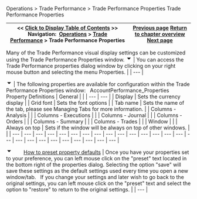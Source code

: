 ﻿
Operations \> Trade Performance \> Trade Performance Properties
Trade Performance Properties

| \<\< [Click to Display Table of Contents](trade_performance_properties.md) \>\> **Navigation:**     [Operations](operations.md) \> [Trade Performance](trade_performance.md) \> Trade Performance Properties | [Previous page](profit_and_loss_calculation_modes.md) [Return to chapter overview](trade_performance.md) [Next page](trading_hours.md) |
| --- | --- |
Many of the Trade Performance visual display settings can be customized using the Trade Performance Properties window.
![tog_minus](tog_minus.gif)
| You can access the Trade Performance properties dialog window by clicking on your right mouse button and selecting the menu Properties. |
| --- |

![tog_minus](tog_minus.gif)
| The following properties are available for configuration within the Trade Performance Properties window:   AccountPerformance_Properties   Property Definitions   | General |  | | --- | --- | | Display | Sets the currency display | | Grid font | Sets the font options | | Tab name | Sets the name of the tab, please see Managing Tabs for more information. | | Columns \- Analysis |  | | Columns \- Executions |  | | Columns \- Journal |  | | Columns \- Orders |  | | Columns \- Summary |  | | Columns \- Trades |  | | Window |  | | Always on top | Sets if the window will be always on top of other windows. | |
| --- | --- | --- | --- | --- | --- | --- | --- | --- | --- | --- | --- | --- | --- | --- | --- | --- | --- | --- | --- | --- | --- | --- | --- | --- |

![tog_minus](tog_minus.gif)        [How to preset property defaults](javascript:HMToggle('toggle','HowToPresetPropertyDefaults','HowToPresetPropertyDefaults_ICON'))
| Once you have your properties set to your preference, you can left mouse click on the "preset" text located in the bottom right of the properties dialog. Selecting the option "save" will save these settings as the default settings used every time you open a new window/tab.   If you change your settings and later wish to go back to the original settings, you can left mouse click on the "preset" text and select the option to "restore" to return to the original settings. |
| --- |
